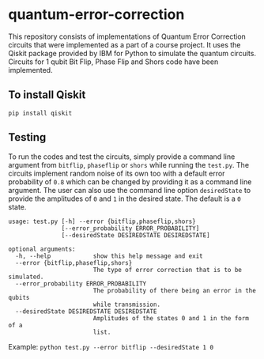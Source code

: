 # quantum-error-correction

This repository consists of implementations of Quantum Error Correction circuits that were implemented as a part of a course project. It uses the Qiskit package provided by IBM for Python to simulate the quantum circuits. Circuits for 1 qubit Bit Flip, Phase Flip and Shors code have been implemented.

## To install Qiskit

`pip install qiskit`

## Testing

To run the codes and test the circuits, simply provide a command line argument from `bitflip`, `phaseflip` or `shors` while running the `test.py`. The circuits implement random noise of its own too with a default error probability of `0.8` which can be changed by providing it as a command line argument. The user can also use the command line option `desiredState` to provide the amplitudes of `0` and `1` in the desired state. The default is a `0` state.

```
usage: test.py [-h] --error {bitflip,phaseflip,shors}
               [--error_probability ERROR_PROBABILITY]
               [--desiredState DESIREDSTATE DESIREDSTATE]

optional arguments:
  -h, --help            show this help message and exit
  --error {bitflip,phaseflip,shors}
                        The type of error correction that is to be simulated.
  --error_probability ERROR_PROBABILITY
                        The probability of there being an error in the qubits
                        while transmission.
  --desiredState DESIREDSTATE DESIREDSTATE
                        Amplitudes of the states 0 and 1 in the form of a
                        list.
```

Example: `python test.py --error bitflip --desiredState 1 0`